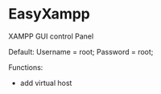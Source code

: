 EasyXampp
=========

XAMPP GUI control Panel

Default: 
Username = root;
Password = root;

Functions:

* add virtual host
